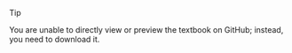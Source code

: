 >[!TIP]
> You are unable to directly view or preview the textbook on GitHub; instead, you need to download it.
